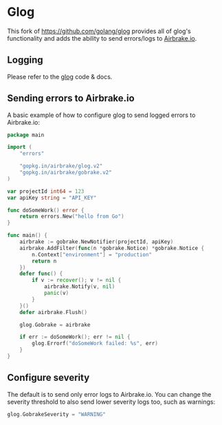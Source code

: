 # Glog

This fork of https://github.com/golang/glog provides all of glog's functionality
and adds the ability to send errors/logs to [Airbrake.io](https://airbrake.io).

## Logging

Please refer to the [glog](https://github.com/golang/glog) code & docs.

## Sending errors to Airbrake.io

A basic example of how to configure glog to send logged errors to Airbrake.io:

```go
package main

import (
	"errors"

	"gopkg.in/airbrake/glog.v2"
	"gopkg.in/airbrake/gobrake.v2"
)

var projectId int64 = 123
var apiKey string = "API_KEY"

func doSomeWork() error {
	return errors.New("hello from Go")
}

func main() {
	airbrake := gobrake.NewNotifier(projectId, apiKey)
	airbrake.AddFilter(func(n *gobrake.Notice) *gobrake.Notice {
		n.Context["environment"] = "production"
		return n
	})
	defer func() {
		if v := recover(); v != nil {
			airbrake.Notify(v, nil)
			panic(v)
		}
	}()
	defer airbrake.Flush()

	glog.Gobrake = airbrake

	if err := doSomeWork(); err != nil {
		glog.Errorf("doSomeWork failed: %s", err)
	}
}
```

## Configure severity

The default is to send only error logs to Airbrake.io. You can change the
severity threshold to also send lower severity logs too, such as warnings:

```go
glog.GobrakeSeverity = "WARNING"
```
